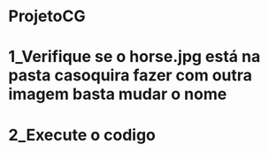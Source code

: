 # ProjetoCG
# 1_Verifique se o horse.jpg está na pasta casoquira fazer com outra imagem basta mudar o nome
# 2_Execute o codigo
